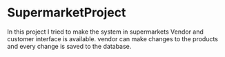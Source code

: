 # SupermarketProject
 In this project I tried to make the system in supermarkets
 Vendor and customer interface is available. vendor can make changes to the products and every change is saved to the database.
 
